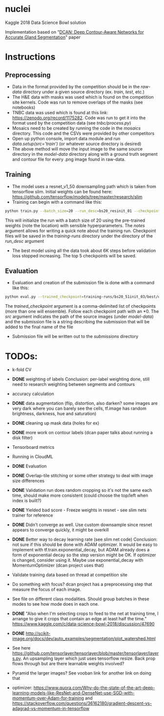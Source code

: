 # nuclei
Kaggle 2018 Data Science Bowl solution

Implementation based on "[DCAN: Deep Contour-Aware Networks for Accurate Gland Segmentation](https://arxiv.org/pdf/1604.02677.pdf)" paper

# Instructions

## Preprocessing
 - Data in the format provided by the competition should be in the *raw-data* directory under a given source directory (ex. *train*, *test*, etc.)
 - The H&E data with masks was used which is found on the competition site kernels. Code was run to remove overlaps of the masks (see notebooks)
 - TNBC data was used which is found at this link: https://zenodo.org/record/1175282. Code was run to get it into the format used by the competition data (see *tnbc/process.py*)
 - Mosaics need to be created by running the code in the *mosaics* directory. This code and the CSVs were provided by other competitors
 - Open up python console, import data module and run *data.setup(src='train')* (or whatever source directory is desired)
 - The above method will move the input image to the same source directory in the *model-data* directory along with a ground truth segment and contour file for every .png image found in raw-data.

## Training
 - The model uses a resnet_v1_50 downsampling path which is taken from tensorflow slim. Initial weights can be found here: https://github.com/tensorflow/models/tree/master/research/slim
 - Training can begin with a command like this:

```bash
python train.py --batch_size=20 --run_desc=bs20_resinit_01 --checkpoint_file=training-runs/init/resnet_v1_50.ckpt --checkpoint_filter=resnet_v1_50 --notes=True
```

This will initialize the run with a batch size of 20 using the pre-trained weights (note the location) with sensible hyperparameters. The *notes* argument allows for writing a quick note about the training run. Checkpoint files will be saved in the *training-runs* directory under the directory of the *run_desc* argument

 - The best model using all the data took about 6K steps before validation loss stopped increasing. The top 5 checkpoints will be saved.
 
## Evaluation
 - Evaluation and creation of the submission file is done with a command like this:

```bash
python eval.py --trained_checkpoint=training-runs/bs20_51init_03/best/dcan_vloss-0.12811-s-0.865-c-0.720.ckpt-1300*0,training-runs/bs20_resinit_10c/best/dcan_vloss-0.17724-s-0.819-c-0.702.ckpt-5600*0 --src=test --submission_file=combined_03_10c
```

The *trained_checkpoint* argument is a comma-delimited list of checkpoints (more than one will ensemble). Follow each checkpoint path with an *0. The *src* argument indicates the path of the source images (under *model-data*) and the submission file is a string describing the submission that will be added to the final name of the file

 - Submission file will be written out to the *submissions* directory

# TODOs:

- k-fold CV

- **DONE** weighting of labels
  Conclusion: per-label weighting done, still need to research weighting between segments and contours

- accuracy calculation

- **DONE** data augmentation (flip, distortion, also darken? some images are very dark where you can barely see the cells, tf.image has random brightness, darkness, hue and saturation)

- **DONE** cleaning up mask data (holes for ex)

- **DONE** more work on contour labels (dcan paper talks about running a disk filter)

- Tensorboard metrics

- Running in CloudML

- **DONE** Evaluation

- **DONE** Overlap-tile stitching or some other strategy to deal with image size differences

- **DONE** Validation run does random cropping so it's not the same each time, should make more consistent (could choose the top/left when index is built?)

- **DONE** Yielded bad score - Freeze weights in resnet - see slim nets trainer for reference

- **DONE** Didn't converge as well. Use custom downsample since resnet appears to converge quickly, it might be overkill

- **DONE** Better way to decay learning rate (see slim net code) 
  Conclusion: not sure if this should be done with ADAM optimizer. It would be easy to implement with tf.train.exponential_decay, but ADAM already does a form of exponential decay so the step version might be OK. 
  If optimizer is changed, consider using it. Maybe use exponential_decay with MomentumOptimizer (dcan project uses that)

- Validate training data based on thread at competition site

- Do something with focus? dcan project has a preprocessing step that measure the focus of each image.

- See file on different class modalities. Should group batches in these modes to see how mode does in each one.

- **DONE** "Also when I'm selecting crops to feed to the net at training time, I arrange to give it crops that contain an 
edge at least half the time." https://www.kaggle.com/c/data-science-bowl-2018/discussion/47690

- **DONE** http://scikit-image.org/docs/dev/auto_examples/segmentation/plot_watershed.html

- See here https://github.com/tensorlayer/tensorlayer/blob/master/tensorlayer/layers.py. An upsampling layer which 
just uses tensorflow resize. Back prop flows through but are there learnable weights involved?

- Pyramid the larger images? See vooban link for another link on doing that

- optimizer: https://www.quora.com/Why-do-the-state-of-the-art-deep-learning-models-like-ResNet-and-DenseNet-use-SGD-with-momentum-over-Adam-for-training 
and https://stackoverflow.com/questions/36162180/gradient-descent-vs-adagrad-vs-momentum-in-tensorflow
